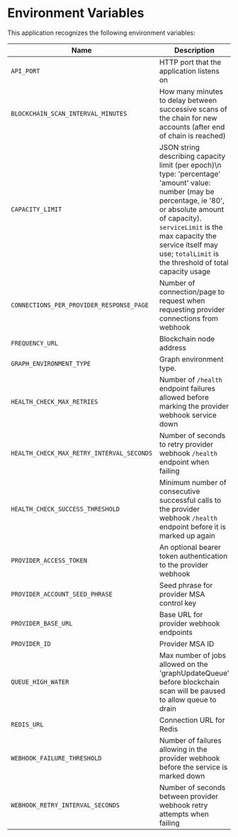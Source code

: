 # Environment Variables

This application recognizes the following environment variables:

| Name                                      | Description                                                                                                                                                                                                                                                                      |             Range/Type             |  Required?   | Default |
| ----------------------------------------- | -------------------------------------------------------------------------------------------------------------------------------------------------------------------------------------------------------------------------------------------------------------------------------- | :--------------------------------: | :----------: | :-----: |
| `API_PORT`                                | HTTP port that the application listens on                                                                                                                                                                                                                                        |            1025 - 65535            |              |  3000   |
| `BLOCKCHAIN_SCAN_INTERVAL_MINUTES`        | How many minutes to delay between successive scans of the chain for new accounts (after end of chain is reached)                                                                                                                                                                 |                > 0                 |              |   180   |
| `CAPACITY_LIMIT`                          | JSON string describing capacity limit (per epoch)\n type: 'percentage' 'amount' value: number (may be percentage, ie '80', or absolute amount of capacity). `serviceLimit` is the max capacity the service itself may use; `totalLimit` is the threshold of total capacity usage |  JSON [(example)](./env.template)  |      Y       |         |
| `CONNECTIONS_PER_PROVIDER_RESPONSE_PAGE`  | Number of connection/page to request when requesting provider connections from webhook                                                                                                                                                                                           |                > 0                 |              |   100   |
| `FREQUENCY_URL`                           | Blockchain node address                                                                                                                                                                                                                                                          |       http(s): or ws(s): URL       |      Y       |         |
| `GRAPH_ENVIRONMENT_TYPE`                  | Graph environment type.                                                                                                                                                                                                                                                          | Mainnet\|TestnetPaseo |      Y       |         |
| `HEALTH_CHECK_MAX_RETRIES`                | Number of `/health` endpoint failures allowed before marking the provider webhook service down                                                                                                                                                                                   |                >= 0                |              |   20    |
| `HEALTH_CHECK_MAX_RETRY_INTERVAL_SECONDS` | Number of seconds to retry provider webhook `/health` endpoint when failing                                                                                                                                                                                                      |                > 0                 |              |   64    |
| `HEALTH_CHECK_SUCCESS_THRESHOLD`          | Minimum number of consecutive successful calls to the provider webhook `/health` endpoint before it is marked up again                                                                                                                                                           |                > 0                 |              |   10    |
| `PROVIDER_ACCESS_TOKEN`                   | An optional bearer token authentication to the provider webhook                                                                                                                                                                                                                  |               string               |              |         |
| `PROVIDER_ACCOUNT_SEED_PHRASE`            | Seed phrase for provider MSA control key                                                                                                                                                                                                                                         |               string               |      Y       |         |
| `PROVIDER_BASE_URL`                       | Base URL for provider webhook endpoints                                                                                                                                                                                                                                          |                URL                 |      Y       |         |
| `PROVIDER_ID`                             | Provider MSA ID                                                                                                                                                                                                                                                                  |              integer               |      Y       |         |
| `QUEUE_HIGH_WATER`                        | Max number of jobs allowed on the 'graphUpdateQueue' before blockchain scan will be paused to allow queue to drain                                                                                                                                                               |               >= 100               |              |  1000   |
| `REDIS_URL`                               | Connection URL for Redis                                                                                                                                                                                                                                                         |                URL                 |      Y       |
| `WEBHOOK_FAILURE_THRESHOLD`               | Number of failures allowing in the provider webhook before the service is marked down                                                                                                                                                                                            |                > 0                 |              |    3    |
| `WEBHOOK_RETRY_INTERVAL_SECONDS`          | Number of seconds between provider webhook retry attempts when failing                                                                                                                                                                                                           |                > 0                 |              |   10    |
